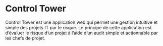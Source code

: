 # Control Tower

Control Tower est une application web qui permet une gestion intuitive et simple des
projets IT par le risque. Le principe de cette application est d’évaluer le risque d’un
projet à l’aide d’un audit simple et actionnable par les chefs de projet.

